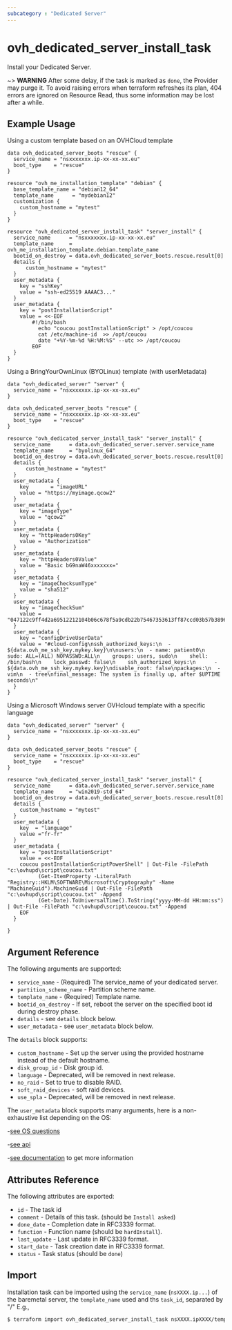 ```yaml
---
subcategory : "Dedicated Server"
---
```


# ovh_dedicated_server_install_task

Install your Dedicated Server.

~> __WARNING__ After some delay, if the task is marked as `done`, the Provider
may purge it. To avoid raising errors when terraform refreshes its plan, 
404 errors are ignored on Resource Read, thus some information may be lost
after a while.

## Example Usage

Using a custom template based on an OVHCloud template
```hcl
data ovh_dedicated_server_boots "rescue" {
  service_name = "nsxxxxxxx.ip-xx-xx-xx.eu"
  boot_type    = "rescue"
}

resource "ovh_me_installation_template" "debian" {
  base_template_name = "debian12_64"
  template_name      = "mydebian12"
  customization {
    custom_hostname = "mytest"
  }
}

resource "ovh_dedicated_server_install_task" "server_install" {
  service_name      = "nsxxxxxxx.ip-xx-xx-xx.eu"
  template_name     = ovh_me_installation_template.debian.template_name
  bootid_on_destroy = data.ovh_dedicated_server_boots.rescue.result[0]
  details {
      custom_hostname = "mytest"
  }
  user_metadata {
    key = "sshKey"
    value = "ssh-ed25519 AAAAC3..."
  }
  user_metadata {
    key = "postInstallationScript"
    value = <<-EOF
        #!/bin/bash
          echo "coucou postInstallationScript" > /opt/coucou
          cat /etc/machine-id  >> /opt/coucou
          date "+%Y-%m-%d %H:%M:%S" --utc >> /opt/coucou
        EOF
  }
}
```

Using a BringYourOwnLinux (BYOLinux) template (with userMetadata)

```hcl
data "ovh_dedicated_server" "server" {
  service_name = "nsxxxxxxx.ip-xx-xx-xx.eu"
}

data ovh_dedicated_server_boots "rescue" {
  service_name = "nsxxxxxxx.ip-xx-xx-xx.eu"
  boot_type    = "rescue"
}

resource "ovh_dedicated_server_install_task" "server_install" {
  service_name      = data.ovh_dedicated_server.server.service_name
  template_name     = "byolinux_64"
  bootid_on_destroy = data.ovh_dedicated_server_boots.rescue.result[0]
  details {
      custom_hostname = "mytest"
  }
  user_metadata {
    key       = "imageURL"
    value = "https://myimage.qcow2"
  }
  user_metadata {  
    key = "imageType"
    value = "qcow2"
  }
  user_metadata {  
    key = "httpHeaders0Key"     
    value = "Authorization"
  }
  user_metadata {  
    key = "httpHeaders0Value"     
    value = "Basic bG9naW46xxxxxxx="
  }
  user_metadata {  
    key = "imageChecksumType"    
    value = "sha512"
  }
  user_metadata {  
    key = "imageCheckSum"
    value = "047122c9ff4d2a69512212104b06c678f5a9cdb22b75467353613ff87ccd03b57b38967e56d810e61366f9d22d6bd39ac0addf4e00a4c6445112a2416af8f225"
  }
  user_metadata {  
    key = "configDriveUserData" 
    value = "#cloud-config\nssh_authorized_keys:\n  - ${data.ovh_me_ssh_key.mykey.key}\n\nusers:\n  - name: patient0\n    sudo: ALL=(ALL) NOPASSWD:ALL\n    groups: users, sudo\n    shell: /bin/bash\n    lock_passwd: false\n    ssh_authorized_keys:\n      - ${data.ovh_me_ssh_key.mykey.key}\ndisable_root: false\npackages:\n  - vim\n  - tree\nfinal_message: The system is finally up, after $UPTIME seconds\n"
  }
}
```

Using a Microsoft Windows server OVHcloud template with a specific language

```hcl
data "ovh_dedicated_server" "server" {
  service_name = "nsxxxxxxx.ip-xx-xx-xx.eu"
}

data ovh_dedicated_server_boots "rescue" {
  service_name = "nsxxxxxxx.ip-xx-xx-xx.eu"
  boot_type    = "rescue"
}

resource "ovh_dedicated_server_install_task" "server_install" {
  service_name      = data.ovh_dedicated_server.server.service_name
  template_name     = "win2019-std_64"
  bootid_on_destroy = data.ovh_dedicated_server_boots.rescue.result[0]
  details {
    custom_hostname = "mytest"
  }
  user_metadata {
    key  = "language"
    value ="fr-fr"
  }
  user_metadata {
    key = "postInstallationScript"
    value = <<-EOF
    coucou postInstallationScriptPowerShell" | Out-File -FilePath "c:\ovhupd\script\coucou.txt"
          (Get-ItemProperty -LiteralPath "Registry::HKLM\SOFTWARE\Microsoft\Cryptography" -Name "MachineGuid").MachineGuid | Out-File -FilePath "c:\ovhupd\script\coucou.txt" -Append
          (Get-Date).ToUniversalTime().ToString("yyyy-MM-dd HH:mm:ss") | Out-File -FilePath "c:\ovhupd\script\coucou.txt" -Append
    EOF
  }

}
```

## Argument Reference

The following arguments are supported:

* `service_name` - (Required) The service_name of your dedicated server.
* `partition_scheme_name` - Partition scheme name.
* `template_name` - (Required) Template name.
* `bootid_on_destroy` - If set, reboot the server on the specified boot id during destroy phase.
* `details` - see `details` block below.
* `user_metadata` - see `user_metadata` block below.


The `details` block supports:

* `custom_hostname` - Set up the server using the provided hostname instead of the default hostname.
* `disk_group_id` - Disk group id.
* `language` - Deprecated, will be removed in next release.
* `no_raid` - Set to true to disable RAID.
* `soft_raid_devices` - soft raid devices.
* `use_spla` - Deprecated, will be removed in next release.

The `user_metadata` block supports many arguments, here is a non-exhaustive list depending on the OS:

-[see OS questions](https://help.ovhcloud.com/csm/en-dedicated-servers-api-os-installation?id=kb_article_view&sysparm_article=KB0061951#os-questions)

-[see api](https://eu.api.ovh.com/console-preview/?section=%2Fdedicated%2FinstallationTemplate&branch=v1#get-/dedicated/installationTemplate/-templateName-) 

-[see documentation](https://help.ovhcloud.com/csm/en-ie-dedicated-servers-api-os-installation?id=kb_article_view&sysparm_article=KB0061950#create-an-os-installation-task) to get more information


## Attributes Reference

The following attributes are exported:

* `id` - The task id
* `comment` - Details of this task. (should be `Install asked`)
* `done_date` - Completion date in RFC3339 format.
* `function` - Function name (should be `hardInstall`).
* `last_update` - Last update in RFC3339 format.
* `start_date` - Task creation date in RFC3339 format.
* `status` - Task status (should be `done`)

## Import

Installation task can be imported using the `service_name` (`nsXXXX.ip...`) of the baremetal server, the `template_name` used  and ths `task_id`, separated by "/" E.g.,

```bash
$ terraform import ovh_dedicated_server_install_task nsXXXX.ipXXXX/template_name/12345
```
